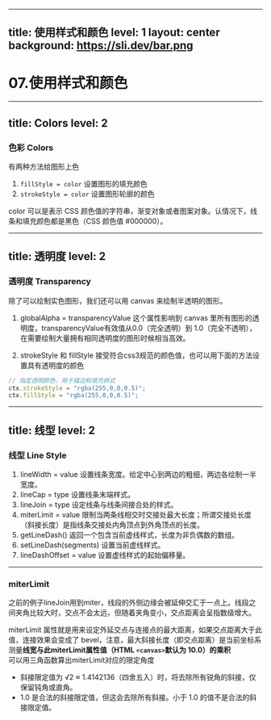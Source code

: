 
---
title: 使用样式和颜色
level: 1
layout: center
background: https://sli.dev/bar.png
---
# 07.使用样式和颜色

---
title: Colors
level: 2
---

### 色彩 Colors

有两种方法给图形上色

1. `fillStyle = color` 设置图形的填充颜色
2. `strokeStyle = color` 设置图形轮廓的颜色

color 可以是表示 CSS 颜色值的字符串，渐变对象或者图案对象。认情况下，线条和填充颜色都是黑色（CSS 颜色值 #000000）。

<v-click>

<Demo003FillStyle/>

</v-click>

<v-click>

<Demo003StrokeStyle class=" ml-10" />

</v-click>

---
title: 透明度
level: 2
---

### 透明度 Transparency
除了可以绘制实色图形，我们还可以用 canvas 来绘制半透明的图形。

1. globalAlpha = transparencyValue
   这个属性影响到 canvas 里所有图形的透明度，transparencyValue有效值从0.0（完全透明）到 1.0（完全不透明），在需要绘制大量拥有相同透明度的图形时候相当高效。

2. strokeStyle 和 fillStyle  接受符合css3规范的颜色值，也可以用下面的方法设置具有透明度的颜色

```js
// 指定透明颜色，用于描边和填充样式
ctx.strokeStyle = "rgba(255,0,0,0.5)";
ctx.fillStyle = "rgba(255,0,0,0.5)";

```

<v-click>

<Demo003Transparency  />

</v-click>

<v-click>

<Demo003TransparencyRgba class=" ml-10" />

</v-click>

---
title: 线型
level: 2
---

### 线型 Line Style

1. lineWidth = value 设置线条宽度。给定中心到两边的粗细，两边各绘制一半宽度。
2. lineCap = type 设置线条末端样式。
3. lineJoin = type 设定线条与线条间接合处的样式。
4. miterLimit = value 限制当两条线相交时交接处最大长度；所谓交接处长度（斜接长度）是指线条交接处内角顶点到外角顶点的长度。
5. getLineDash() 返回一个包含当前虚线样式，长度为非负偶数的数组。
6. setLineDash(segments) 设置当前虚线样式。
7. lineDashOffset = value 设置虚线样式的起始偏移量。

<v-click>

<Demo003LineWidth  />

</v-click>

<v-click>

<Demo003LineCap class=" ml-10" />

</v-click>

<v-click>

<Demo003LineJoin class=" ml-10" />

</v-click>

---

### miterLimit

之前的例子lineJoin用到miter，线段的外侧边缘会被延伸交汇于一点上。线段之间夹角比较大时，交点不会太远，但随着夹角变小，交点距离会呈指数级增大。

miterLimit 属性就是用来设定外延交点与连接点的最大距离，如果交点距离大于此值，连接效果会变成了 bevel，注意，最大斜接长度（即交点距离）是当前坐标系测量**线宽与此miterLimit属性值（HTML `<canvas>`默认为 10.0）的乘积**  
可以用三角函数算出miterLimit对应的限定角度

- 斜接限定值为 √2 ≈ 1.4142136（四舍五入）时，将去除所有锐角的斜接，仅保留钝角或直角。
- 1.0 是合法的斜接限定值，但这会去除所有斜接。小于 1.0 的值不是合法的斜接限定值。

<v-click>

<Demo003MiterLimit  />

</v-click>
